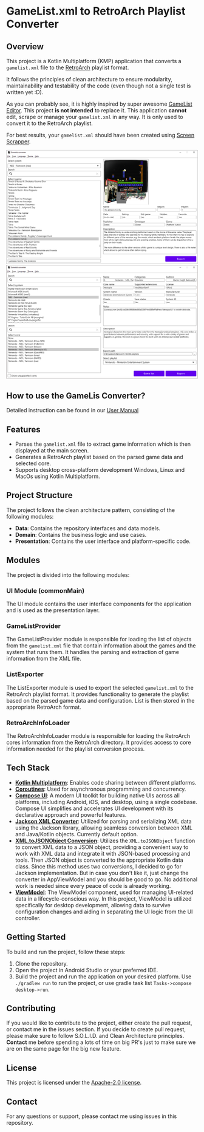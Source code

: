 # GameList.xml to RetroArch Playlist Converter

## Overview
This project is a Kotlin Multiplatform (KMP) application that converts a `gamelist.xml` file to the [RetroArch](https://www.retroarch.com/) playlist format. 

It follows the principles of clean architecture to ensure modularity, maintainability and testability of the code (even though not a single test is written yet :D).

As you can probably see, it is highly inspired by super awesome [GameList Editor](https://github.com/andresdelcampo/GameList_Editor). This project **is not intended** to replace it. This application **cannot** edit, scrape or manage your `gamelist.xml` in any way. It is only used to convert it to the RetroArch playlist.

For best results, your `gamelist.xml` should have been created using [Screen Scrapper](https://www.screenscraper.fr/).

![GameList Converter](Documentation/Images/ShowCase_01.png)
![GameList Converter](Documentation/Images/ShowCase_02.png)

## How to use the GameLis Converter?
Detailed instruction can be found in our [User Manual](https://github.com/bnovakovic/gamelistmanager/blob/main/Documentation/UserManual/UserManual.adoc)

## Features
- Parses the `gamelist.xml` file to extract game information which is then displayed at the main screen.
- Generates a RetroArch playlist based on the parsed game data and selected core.
- Supports desktop cross-platform development Windows, Linux and MacOs using Kotlin Multiplatform.

## Project Structure
The project follows the clean architecture pattern, consisting of the following modules:
- **Data**: Contains the repository interfaces and data models.
- **Domain**: Contains the business logic and use cases.
- **Presentation**: Contains the user interface and platform-specific code.

## Modules
The project is divided into the following modules:

### UI Module (commonMain)
The UI module contains the user interface components for the application and is used as the presentation layer.

### GameListProvider
The GameListProvider module is responsible for loading the list of objects from the `gamelist.xml` file that contain information about the games and the system that runs them. It handles the parsing and extraction of game information from the XML file.

### ListExporter
The ListExporter module is used to export the selected `gamelist.xml` to the RetroArch playlist format. It provides functionality to generate the playlist based on the parsed game data and configuration. List is then stored in the appropriate RetroArch format.

### RetroArchInfoLoader
The RetroArchInfoLoader module is responsible for loading the RetroArch cores information from the RetroArch directory. It provides access to core information needed for the playlist conversion process.


## Tech Stack
- **[Kotlin Multiplatform](https://kotlinlang.org/docs/multiplatform.html)**: Enables code sharing between different platforms.
- **[Coroutines](https://kotlinlang.org/docs/coroutines-overview.html)**: Used for asynchronous programming and concurrency.
- **[Compose UI](https://developer.android.com/jetpack/androidx/releases/compose-ui)**: A modern UI toolkit for building native UIs across all platforms, including Android, iOS, and desktop, using a single codebase. Compose UI simplifies and accelerates UI development with its declarative approach and powerful features.
- **[Jackson XML Converter](https://github.com/FasterXML/jackson-dataformat-xml)**: Utilized for parsing and serializing XML data using the Jackson library, allowing seamless conversion between XML and Java/Kotlin objects. Currently default option.
- **[XML.toJSONObject Conversion](https://www.json.org/)**: Utilizes the `XML.toJSONObject` function to convert XML data to a JSON object, providing a convenient way to work with XML data and integrate it with JSON-based processing and tools. Then JSON object is converted to the appropriate Kotlin data class. Since this method uses two conversions, I decided to go for Jackson implementation. But in case you don't like it, just change the converter in AppViewModel and you should be good to go. No additional work is needed since every peace of code is already working.
- **[ViewModel](https://developer.android.com/topic/libraries/architecture/viewmodel)**: The ViewModel component, used for managing UI-related data in a lifecycle-conscious way. In this project, ViewModel is utilized specifically for desktop development, allowing data to survive configuration changes and aiding in separating the UI logic from the UI controller.



## Getting Started
To build and run the project, follow these steps:
1. Clone the repository.
2. Open the project in Android Studio or your preferred IDE.
3. Build the project and run the application on your desired platform. Use `./gradlew run` to run the project, or use gradle task list `Tasks->compose desktop->run`.

## Contributing
If you would like to contribute to the project, either create the pull request, or contact me in the issues section. If you decide to create pull request, please make sure to follow S.O.L.I.D. and Clean Architecture principles.
**Contact** me before spending a lots of time on big PR's just to make sure we are on the same page for the big new feature. 

## License
This project is licensed under the [Apache-2.0 license](LICENSE).

## Contact
For any questions or support, please contact me using issues in this repository.